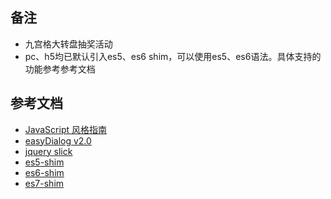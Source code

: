 
## 备注
* 九宫格大转盘抽奖活动
* pc、h5均已默认引入es5、es6 shim，可以使用es5、es6语法。具体支持的功能参考参考文档

## 参考文档
* [JavaScript 风格指南](https://github.com/alivebao/clean-code-js)
* [easyDialog v2.0](http://stylechen.com/wp-content/uploads/demo/easydialog-v2.0/index.html)
* [jquery slick](http://kenwheeler.github.io/slick/)
* [es5-shim](https://github.com/es-shims/es5-shim)
* [es6-shim](https://github.com/paulmillr/es6-shim)
* [es7-shim](https://github.com/es-shims/es7-shim)
